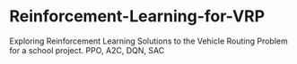 # Reinforcement-Learning-for-VRP
Exploring Reinforcement Learning Solutions to the Vehicle Routing Problem for a school project. PPO, A2C, DQN, SAC
